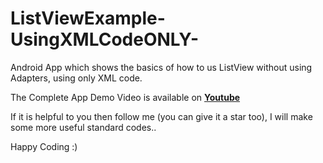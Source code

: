 # ListViewExample-UsingXMLCodeONLY-
Android App which shows the basics of how to us ListView without using Adapters, using only XML code.

The Complete App Demo Video is available on **[Youtube](https://www.youtube.com/watch?v=J8ep2vICVpM)**

If it is helpful to you then follow me (you can give it a star too), I will make some more useful standard codes.. 

Happy Coding :)

